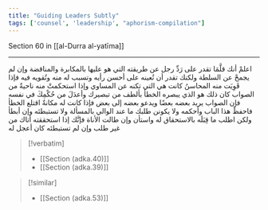 ```yaml
---
title: "Guiding Leaders Subtly"
tags: ['counsel', 'leadership', "aphorism-compilation"]
---
```


 Section 60 in [[al-Durra al-yatīma]]

---
اعلمْ أنك قلَّمَا تقدر على رَدِّ رجل عن طريقته التي هو عليها بالمكابرة والمناقضة وإن لم يجمحْ عن السلطة ولكنك تقدر أن تُعينه على أحسن رأيه وتسبب له منه وتُقويه فيه فإذا قَوِيَت منه المحاسنُ كانت هي التي تكنه عن المساوي وإذا استحكمتْ منه ناحيةٌ من الصواب كان ذلك هو الذي يبصره الخطأ بألطف من تبصيرك وأعدَلَ من حُكْمِكَ في نفسه فإن الصواب يريد بعضه بعضًا ويدعو بعضه إلى بعض فإذا كانت له مكانةٌ اقتلع الخطأ فاحفظْ هذا الباب وأحكمه ولا يكونن طلبك ما عند الوالي بالمسألة ولا تستبطئه وإن أبطأ ولكن اطلب ما قِبَلَه بالاستحقاق له واستأن وإن طالت الأناة فإنَّك إذا استحققته أتاك من غير طلب وإن لم تستبطئه كان أعجل له

> [!verbatim]
> - [[Section (adka.40)]]
> - [[Section (adka.39)]]

> [!similar]
> - [[Section (adka.53)]]
